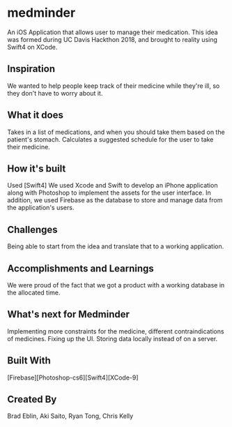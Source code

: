 # medminder 
An iOS Application that allows user to manage their medication. This idea was formed during UC Davis Hackthon 2018, and brought to reality using Swift4 on XCode.

## Inspiration
We wanted to help people keep track of their medicine while they're ill, so they don't have to worry about it.

## What it does
Takes in a list of medications, and when you should take them based on the patient's stomach. Calculates a suggested schedule for the user to take their medicine.

## How it's built
Used [Swift4]
We used Xcode and Swift to develop an iPhone application along with Photoshop to implement the assets for the user interface. In addition, we used Firebase as the database to store and manage data from the application's users.


## Challenges
Being able to start from the idea and translate that to a working application.

## Accomplishments and Learnings
We were proud of the fact that we got a product with a working database in the allocated time.

## What's next for Medminder
Implementing more constraints for the medicine, different contraindications of medicines. Fixing up the UI. Storing data locally instead of on a server. 

## Built With
[Firebase][Photoshop-cs6][Swift4][XCode-9]

## Created By
Brad Eblin,
Aki Saito,
Ryan Tong,
Chris Kelly

